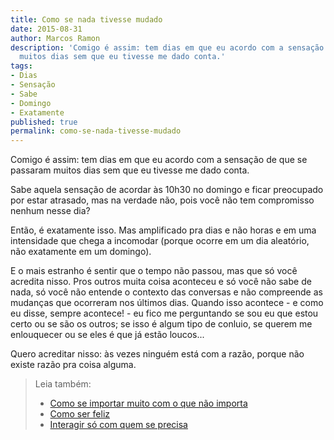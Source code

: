 ```yaml
---
title: Como se nada tivesse mudado
date: 2015-08-31
author: Marcos Ramon
description: 'Comigo é assim: tem dias em que eu acordo com a sensação de que se passaram
  muitos dias sem que eu tivesse me dado conta.'
tags:
- Dias
- Sensação
- Sabe
- Domingo
- Exatamente
published: true
permalink: como-se-nada-tivesse-mudado
---
```

Comigo é assim: tem dias em que eu acordo com a sensação de que se passaram muitos dias sem que eu tivesse me dado conta.

Sabe aquela sensação de acordar às 10h30 no domingo e ficar preocupado por estar atrasado, mas na verdade não, pois você não tem compromisso nenhum nesse dia?

Então, é exatamente isso. Mas amplificado pra dias e não horas e em uma intensidade que chega a incomodar (porque ocorre em um dia aleatório, não exatamente em um domingo).

E o mais estranho é sentir que o tempo não passou, mas que só você acredita nisso. Pros outros muita coisa aconteceu e só você não sabe de nada, só você não entende o contexto das conversas e não compreende as mudanças que ocorreram nos últimos dias. Quando isso acontece - e como eu disse, sempre acontece! - eu fico me perguntando se sou eu que estou certo ou se são os outros; se isso é algum tipo de conluio, se querem me enlouquecer ou se eles é que já estão loucos...

Quero acreditar nisso: às vezes ninguém está com a razão, porque não existe razão pra coisa alguma.



> Leia também:
> - <a href="/como-se-importar-muito-com-o-que-nao-importa">Como se importar muito com o que não importa</a>
> - <a href="/como-ser-feliz">Como ser feliz</a>
> - <a href="/interagir-so-com-quem-se-precisa">Interagir só com quem se precisa</a>
